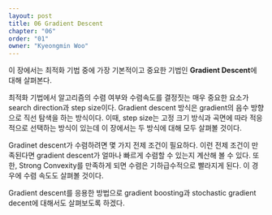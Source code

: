 ```yaml
---
layout: post
title: 06 Gradient Descent
chapter: "06"
order: "01"
owner: "Kyeongmin Woo"
---
```


이 장에서는 최적화 기법 중에 가장 기본적이고 중요한 기법인 **Gradient Descent**에 대해 살펴본다. 

최적화 기법에서 알고리즘의 수렴 여부와 수렴속도를 결정짓는 매우 중요한 요소가 search direction과 step size이다. Gradient descent 방식은 gradient의 음수 방향으로 직선 탐색을 하는 방식이다. 이때, step size는 고정 크기 방식과 곡면에 따라 적응적으로 선택하는 방식이 있는데 이 장에서는 두 방식에 대해 모두 살펴볼 것이다.

Gradinet descent가 수렴하려면 몇 가지 전제 조건이 필요하다. 이런 전제 조건이 만족된다면 gradient descent가 얼마나 빠르게 수렴할 수 있는지 계산해 볼 수 있다. 또한, Strong Convexity를 만족하게 되면 수렴은 기하급수적으로 빨라지게 된다. 이 경우에 수렴 속도도 살펴볼 것이다.

Gradient descent를 응용한 방법으로 gradient boosting과 stochastic gradient decent에 대해서도 살펴보도록 하겠다.